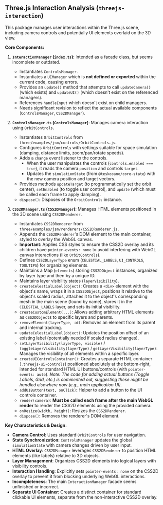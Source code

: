 ## Three.js Interaction Analysis (`threejs-interaction`)

This package manages user interactions within the Three.js scene, including camera controls and potentially UI elements overlaid on the 3D view.

**Core Components:**

1.  **`InteractionManager` (`index.ts`)**: Intended as a facade class, but seems incomplete or outdated.
    *   Instantiates `ControlsManager`.
    *   Instantiates a `UIManager` which is **not defined or exported** within the current code, causing errors.
    *   Provides an `update()` method that attempts to call `updateCamera()` (which exists) and `updateUI()` (which doesn't exist on the referenced managers).
    *   References `handleInput` which doesn't exist on child managers.
    *   Needs significant revision to reflect the actual available components (`ControlsManager`, `CSS2DManager`).

2.  **`ControlsManager.ts` (`ControlsManager`)**: Manages camera interaction using `OrbitControls`.
    *   Instantiates `OrbitControls` from `three/examples/jsm/controls/OrbitControls.js`.
    *   Configures `OrbitControls` with settings suitable for space simulation (damping, distance limits, zoom/pan/rotate speeds).
    *   Adds a `change` event listener to the controls.
        *   When the user manipulates the controls (`controls.enabled === true`), it reads the camera `position` and controls `target`.
        *   Updates the `simulationState` (from `@teskooano/core-state`) with the new camera position and target vectors.
    *   Provides methods `updateTarget` (to programmatically set the orbit center), `setEnabled` (to toggle user control), and `update` (which must be called each frame to apply damping).
    *   `dispose()`: Disposes of the `OrbitControls` instance.

3.  **`CSS2DManager.ts` (`CSS2DManager`)**: Manages HTML elements positioned in the 3D scene using `CSS2DRenderer`.
    *   Instantiates `CSS2DRenderer` from `three/examples/jsm/renderers/CSS2DRenderer.js`.
    *   Appends the `CSS2DRenderer`'s DOM element to the main container, styled to overlay the WebGL canvas.
    *   **Important**: Applies CSS styles to ensure the CSS2D overlay and its children have `pointer-events: none` to avoid interfering with WebGL canvas interactions (like `OrbitControls`).
    *   Defines `CSS2DLayerType` enum (`CELESTIAL_LABELS`, `UI_CONTROLS`, `TOOLTIPS`) for organizing elements.
    *   Maintains a Map (`elements`) storing `CSS2DObject` instances, organized by layer type and then by a unique ID.
    *   Maintains layer visibility states (`layerVisibility`).
    *   `createCelestialLabel(object)`: Creates a `<div>` element with the object's name, wraps it in a `CSS2DObject`, positions it relative to the object's scaled radius, attaches it to the object's corresponding mesh in the main scene (found by name), stores it in the `CELESTIAL_LABELS` layer, and sets its initial visibility.
    *   `createCustomElement(...)`: Allows adding arbitrary HTML elements as `CSS2DObject`s to specific layers and parents.
    *   `removeElement(layerType, id)`: Removes an element from its parent and internal tracking.
    *   `updateCelestialLabel(object)`: Updates the position offset of an existing label (potentially needed if scaled radius changes).
    *   `setLayerVisibility(layerType, visible)` / `toggleLayerVisibility(layerType)` / `getLayerVisibility(layerType)`: Manages the visibility of all elements within a specific layer.
    *   `createUIControlsContainer()`: Creates a separate HTML container (`.threejs-ui-controls`) positioned absolutely at the bottom-right, intended for standard HTML UI buttons/controls (with `pointer-events: auto`). *Note: The code for adding actual buttons (Toggle Labels, Grid, etc.) is commented out, suggesting these might be handled elsewhere now (e.g., main application UI).* 
    *   `addUIButton(text, onClick)`: Helper to add a button to the UI controls container.
    *   `render(camera)`: **Must be called each frame after the main WebGL render** to render the CSS2D elements using the provided camera.
    *   `onResize(width, height)`: Resizes the `CSS2DRenderer`.
    *   `dispose()`: Removes the renderer's DOM element.

**Key Characteristics & Design:**

*   **Camera Control**: Uses standard `OrbitControls` for user navigation.
*   **State Synchronization**: `ControlsManager` updates the global `simulationState` with camera changes driven by user input.
*   **HTML Overlay**: `CSS2DManager` leverages `CSS2DRenderer` to position HTML elements (like labels) relative to 3D objects.
*   **Layer Management**: Organizes CSS2D elements into logical layers with visibility controls.
*   **Interaction Handling**: Explicitly sets `pointer-events: none` on the CSS2D overlay to prevent it from blocking underlying WebGL interactions.
*   **Incompleteness**: The main `InteractionManager` facade seems unfinished or incorrect.
*   **Separate UI Container**: Creates a distinct container for standard clickable UI elements, separate from the non-interactive CSS2D overlay. 